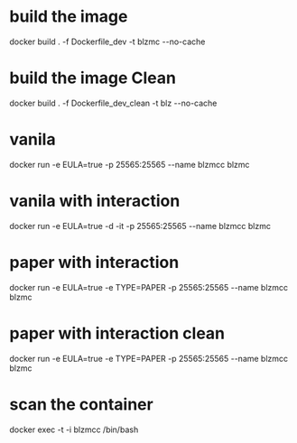 # build the image
docker build . -f Dockerfile_dev -t blzmc --no-cache

# build the image Clean
docker build . -f Dockerfile_dev_clean -t blz --no-cache

# vanila
docker run -e EULA=true -p 25565:25565 --name blzmcc blzmc

# vanila with interaction
docker run -e EULA=true -d -it -p 25565:25565 --name blzmcc blzmc

# paper with interaction
docker run -e EULA=true -e TYPE=PAPER -p 25565:25565 --name blzmcc blzmc

# paper with interaction clean
docker run -e EULA=true -e TYPE=PAPER -p 25565:25565 --name blzmcc blzmc

# scan the container
docker exec -t -i blzmcc /bin/bash